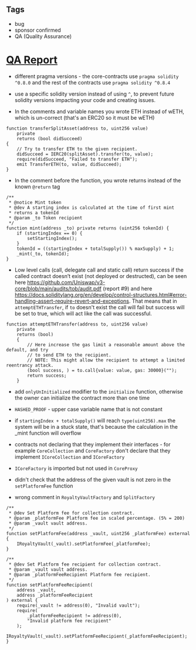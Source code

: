 ## Tags

- bug
- sponsor confirmed
- QA (Quality Assurance)

# [QA Report](https://github.com/code-423n4/2022-03-joyn-findings/issues/131) 

* different pragma versions - the core-contracts use `pragma solidity ^0.8.0` and the rest of the contracts use `pragma solidity ^0.8.4`

* use a specific solidity version instead of using `^`, to prevent future solidity versions impacting your code and creating issues.

* In the comments and variable names you wrote ETH instead of wETH, which is un-correct (that's an ERC20 so it must be wETH)
```sol
function transferSplitAsset(address to, uint256 value)
    private
    returns (bool didSucceed)
{
    // Try to transfer ETH to the given recipient.
    didSucceed = IERC20(splitAsset).transfer(to, value);
    require(didSucceed, "Failed to transfer ETH");
    emit TransferETH(to, value, didSucceed);
}
```

* In the comment before the function, you wrote returns instead of the known `@return` tag
```sol
/**
 * @notice Mint token
 * @dev A starting index is calculated at the time of first mint
 * returns a tokenId
 * @param _to Token recipient
 */
function mint(address _to) private returns (uint256 tokenId) {
    if (startingIndex == 0) {
        setStartingIndex();
    }
    tokenId = ((startingIndex + totalSupply()) % maxSupply) + 1;
    _mint(_to, tokenId);
}
```

* Low level calls (call, delegate call and static call) return success if the called contract doesn’t exist (not deployed or destructed), can be seen here https://github.com/Uniswap/v3-core/blob/main/audits/tob/audit.pdf (report #9) and here https://docs.soliditylang.org/en/develop/control-structures.html#error-handling-assert-require-revert-and-exceptions. 
That means that in `attemptETHTransfer`, if `to` doesn't exist the call will fail but success will be set to true, which will act like the call was successful.
```sol
function attemptETHTransfer(address to, uint256 value)
    private
    returns (bool)
    {
        // Here increase the gas limit a reasonable amount above the default, and try
        // to send ETH to the recipient.
        // NOTE: This might allow the recipient to attempt a limited reentrancy attack.
        (bool success, ) = to.call{value: value, gas: 30000}("");
        return success;
    }
```

* add `onlyUnInitialized` modifier to the `initialize` function, otherwise the owner can initialize the contract more than one time

* `HASHED_PROOF` - upper case variable name that is not constant

* if `startingIndex + totalSupply()` will reach `type(uint256).max` the system will be in a stuck state, that's because the calculation in the _mint function will overflow

* contracts not declaring that they implement their interfaces - for example `CoreCollection` and `CoreFactory` don't declare that they implement `ICoreCollection` and `ICoreFactory`

* `ICoreFactory` is imported but not used in `CoreProxy`

* didn't check that the address of the given vault is not zero in the `setPlatformFee` function

* wrong comment in `RoyaltyVaultFactory` and `SplitFactory`
```sol
/**
 * @dev Set Platform fee for collection contract.
 * @param _platformFee Platform fee in scaled percentage. (5% = 200)
 * @param _vault vault address.
 */
function setPlatformFee(address _vault, uint256 _platformFee) external {
    IRoyaltyVault(_vault).setPlatformFee(_platformFee);
}

/**
 * @dev Set Platform fee recipient for collection contract.
 * @param _vault vault address.
 * @param _platformFeeRecipient Platform fee recipient.
 */
function setPlatformFeeRecipient(
    address _vault,
    address _platformFeeRecipient
) external {
    require(_vault != address(0), "Invalid vault");
    require(
        _platformFeeRecipient != address(0),
        "Invalid platform fee recipient"
    );
    IRoyaltyVault(_vault).setPlatformFeeRecipient(_platformFeeRecipient);
}
```